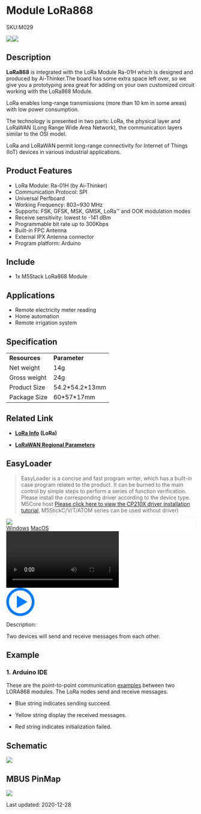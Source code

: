 # Module LoRa868

<el-tag effect="plain">SKU:M029</el-tag>

<div class="product_pic"><img src="assets/img/product_pics/module/module_lora868_01.webp"><img src="assets/img/product_pics/module/module_lora868_02.webp"></div>

## Description

**LoRa868** is integrated with the LoRa Module Ra-01H which is designed and produced by Ai-Thinker.The board has some extra space left over, so we give you a prototyping area great for adding on your own customized circuit working with the LoRa868 Module.

LoRa enables long-range transmissions (more than 10 km in some areas) with low power consumption.

The technology is presented in two parts: LoRa, the physical layer and LoRaWAN (Long Range Wide Area Network), the communication layers similar to the OSI model.

LoRa and LoRaWAN permit long-range connectivity for Internet of Things (IoT) devices in various industrial applications.

## Product Features

-  LoRa Module:  Ra-01H (by Ai-Thinker)
-  Communication Protocol: SPI
-  Universal Perfboard
-  Working Frequency: 803~930 MHz
-  Supports: FSK, GFSK, MSK, GMSK, LoRa™ and OOK modulation modes
-  Receive sensitivity: lowest to -141 dBm
-  Programmable bit rate up to 300Kbps
-  Built-in FPC Antenna
-  External IPX Antenna connector
-  Program platform: Arduino

## Include

-  1x M5Stack LoRa868 Module

## Applications

-  Remote electricity meter reading
-  Home automation
-  Remote irrigation system

## Specification

<table>
   <tr style="font-weight:bold">
      <td>Resources</td>
      <td>Parameter</td>
   </tr>
   <tr>
      <td>Net weight</td>
      <td>14g</td>
   </tr>
   <tr>
      <td>Gross weight</td>
      <td>24g</td>
   </tr>
   <tr>
      <td>Product Size</td>
      <td>54.2*54.2*13mm</td>
   </tr>
   <tr>
      <td>Package Size</td>
      <td>60*57*17mm</td>
   </tr>
 </table>

## Related Link

- **[LoRa Info](https://m5stack.oss-cn-shenzhen.aliyuncs.com/resource/docs/datasheet/module/ra-01h_product_specification_en.pdf) (LoRa)**

- **[LoRaWAN Regional Parameters](https://m5stack.oss-cn-shenzhen.aliyuncs.com/resource/docs/datasheet/module/lorawantm_regional_parameters_v1.1rb_-_final.pdf)**

## EasyLoader

>EasyLoader is a concise and fast program writer, which has a built-in case program related to the product. It can be burned to the main control by simple steps to perform a series of function verification. Please install the corresponding driver according to the device type. M5Core host [Please click here to view the CP210X driver installation tutorial](en/arduino/arduino_development), M5StickC/V/T/ATOM series can be used without driver)

<div class="easyloader-box">
    <div style="background-color:white;">
        <div><img src="https://m5stack.oss-cn-shenzhen.aliyuncs.com/image/easyloader_intro.webp"></div>
        <div class="easyloader-btn">
            <a href="https://m5stack.oss-cn-shenzhen.aliyuncs.com/EasyLoader/Windows/MODULE/EasyLoader_LoRa868_MODULE.exe">Windows</a>
            <a href="https://m5stack.oss-cn-shenzhen.aliyuncs.com/EasyLoader/MacOS/MODULE/EasyLoader_LoRa868_MODULE.dmg">MacOS</a>
        </div>
    </div>
    <div>
        <video id="example_video" controls>
            <source src="https://m5stack.oss-cn-shenzhen.aliyuncs.com/video/Product_example_video/Module/LoRa868.mp4" type="video/mp4">
        </video>
        <div class="easyloader-mask">
        <a>
            <svg id="play-btn" t="1583228776634" class="icon" viewBox="0 0 1024 1024" version="1.1" xmlns="http://www.w3.org/2000/svg" p-id="4152" width="75" height="75"><path d="M512 0C229.216 0 0 229.216 0 512s229.216 512 512 512 512-229.216 512-512S794.784 0 512 0z m0 928C282.24 928 96 741.76 96 512S282.24 96 512 96s416 186.24 416 416-186.24 416-416 416zM384 288l384 224-384 224z" p-id="4153" fill="#007aff"></path></svg></a>
            <p>Description:</p>
            <p>Two devices will send and receive messages from each other.</p>
        </div>
    </div>
</div>

## Example

### 1. Arduino IDE

These are the point-to-point communication [examples](https://github.com/m5stack/M5Stack/tree/master/examples/Modules/LORA868_SX1276/LoRa868Duplex) between two LORA868 modules. The LoRa nodes send and receive messages.

* Blue string indicates sending succeed.

* Yellow string display the received messages.

* Red string indicates initialization failed.


## Schematic

<img src="assets/img/product_pics/module/lora_sch.webp">

## MBUS PinMap

<img src="assets\img\product_pics\module\module_bus.webp"/>

<el-divider content-position="right">Last updated: 2020-12-28</el-divider>

<script>

   var purchase_link = 'https://m5stack.com/collections/m5-module/products/lora-module-868mhz';

   anchor_search(purchase_link);
   scrollFunc();

</script>
